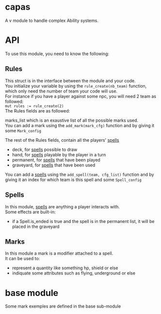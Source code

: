 # capas
A v module to handle complex Ability systems.


# API
To use this module, you need to know the following:

## Rules
This struct is in the interface between the module and your code.  
You initialize your variable by using the ``rule_create(nb_team)`` function, which only need the number of team your code will use.  
For instance if you have a player against some npc, you will need 2 team as followed:  
``
mut rules := rule_create(2)
``  
The Rules fields are as followed:

marks_list which is an exaustive list of all the possible marks used.  
You can add a mark using the ``add_mark(mark_cfg)`` function and by giving it some ``Mark_config``

The rest of the Rules fields, contain all the players' [spells](#spells)
- deck, for [spells](#spells) possible to draw
- hand, for [spells](#spells) playable by the player in a turn
- permanent, for [spells](#spells) that have been played
- graveyard, for [spells](#spells) that have been used

You can add a [spells](#spells) using the ``add_spell(team, cfg_list)`` function and by giving it an index for which team is this spell and some ``Spell_config``

## Spells

In this module, [spells](#spells) are anything a player interacts with.  
Some effects are built-in:
- if a Spell.is_ended is true and the spell is in the permanent list, it will be placed in the graveyard


## Marks

In this module a mark is a modifier attached to a spell.  
It can be used to:
- represent a quantity like something hp, shield or else
- indiquate some attributes such as flying, underground or else

# base module
Some mark exemples are defined in the base sub-module
